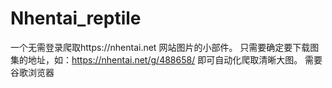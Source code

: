 # Nhentai_reptile
一个无需登录爬取https://nhentai.net 网站图片的小部件。
只需要确定要下载图集的地址，如：https://nhentai.net/g/488658/ 即可自动化爬取清晰大图。
需要谷歌浏览器
